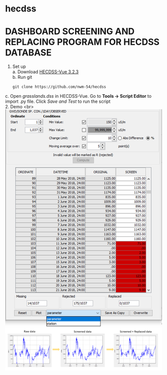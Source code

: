 # hecdss
# DASHBOARD SCREENING AND REPLACING PROGRAM FOR HECDSS DATABASE #

1. Set up <br />
  a. Download [HECDSS-Vue 3.2.3](https://www.hec.usace.army.mil/software/hec-dssvue/downloads.aspx)<br />
  b. Run git<br />
      ```
      git clone https://github.com/nwm-54/hecdss
      ```
  c. Open *grasslands.dss* in HECDSS-Vue. Go to **Tools -> Script Editor** to import .py file. Click *Save and Test* to run the script<br />
 2. Demo <br\>
  ![Alt](/demo_imgs/dashboard.png "Dashboard interface to interact with database")<br />
  ![Alt](/demo_imgs/results.png "Screening and replacing missing values/ erroneous value with interpolation")
  
  
  

